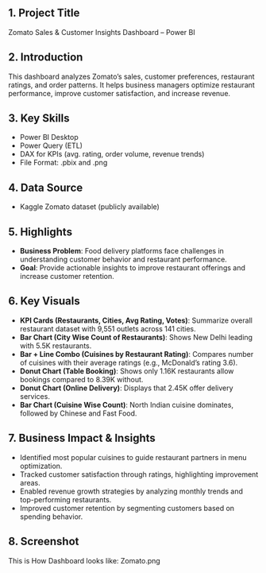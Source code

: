 ## 1. Project Title
Zomato Sales & Customer Insights Dashboard – Power BI

## 2. Introduction
This dashboard analyzes Zomato’s sales, customer preferences, restaurant ratings, and order patterns. It helps business managers optimize restaurant performance, improve customer satisfaction, and increase revenue.

## 3. Key Skills 
* Power BI Desktop
* Power Query (ETL)
* DAX for KPIs (avg. rating, order volume, revenue trends)
* File Format: .pbix and .png

## 4. Data Source
* Kaggle Zomato dataset (publicly available)

## 5. Highlights
* **Business Problem**: Food delivery platforms face challenges in understanding customer behavior and restaurant performance.
* **Goal**: Provide actionable insights to improve restaurant offerings and increase customer retention.
  
## 6. Key Visuals
* **KPI Cards (Restaurants, Cities, Avg Rating, Votes)**: Summarize overall restaurant dataset with 9,551 outlets across 141 cities.
* **Bar Chart (City Wise Count of Restaurants)**: Shows New Delhi leading with 5.5K restaurants.
* **Bar + Line Combo (Cuisines by Restaurant Rating)**: Compares number of cuisines with their average ratings (e.g., McDonald’s rating 3.6).
* **Donut Chart (Table Booking)**: Shows only 1.16K restaurants allow bookings compared to 8.39K without.
* **Donut Chart (Online Delivery)**: Displays that 2.45K offer delivery services.
* **Bar Chart (Cuisine Wise Count)**: North Indian cuisine dominates, followed by Chinese and Fast Food.
  
## 7. Business Impact & Insights
* Identified most popular cuisines to guide restaurant partners in menu optimization.
* Tracked customer satisfaction through ratings, highlighting improvement areas.
* Enabled revenue growth strategies by analyzing monthly trends and top-performing restaurants.
* Improved customer retention by segmenting customers based on spending behavior.
  
## 8. Screenshot
This is How Dashboard looks like: Zomato.png

